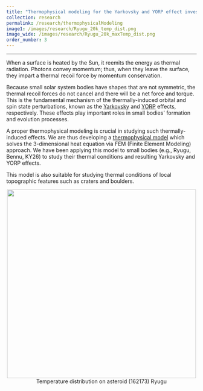 ```yaml
---
title: "Thermophysical modeling for the Yarkovsky and YORP effect investigations"
collection: research
permalink: /research/thermophysicalModeling
image1: /images/research/Ryugu_20k_temp_dist.png
image_wide: /images/research/Ryugu_20k_maxTemp_dist.png
order_number: 3
---
```

---
When a surface is heated by the Sun, it reemits the energy as thermal radiation.
Photons convey momentum; thus, when they leave the surface, they impart a thermal
recoil force by momentum conservation.

Because small solar system bodies have shapes that are not symmetric,
the thermal recoil forces do not cancel and there will be a net force and torque.
This is the fundamental mechanism of the thermally-induced orbital and
spin state perturbations, known as the [Yarkovsky](https://en.wikipedia.org/wiki/Yarkovsky_effect)
and [YORP](https://en.wikipedia.org/wiki/Yarkovsky%E2%80%93O%27Keefe%E2%80%93Radzievskii%E2%80%93Paddack_effect)
effects, respectively. These effects play important roles in small bodies' formation
and evolution processes.

A proper thermophysical modeling is crucial in studying such thermally-induced effects.
We are thus developing a [thermophysical model](/Software) which solves the 3-dimensional heat equation
via FEM (Finite Element Modeling) approach. We have been applying this model to
small bodies (e.g., Ryugu, Bennu, KY26) to study their thermal conditions
and resulting Yarkovsky and YORP effects.

This model is also suitable for studying thermal conditions of local topographic
features such as craters and boulders.

<p style="text-align:center">
    <img src="/images/research/Ryugu_20k_temp_dist.gif" width="500"/><br>
    Temperature distribution on asteroid (162173) Ryugu
</p>
